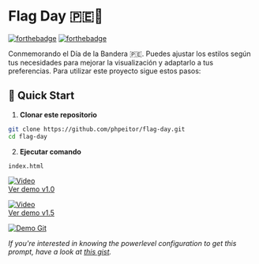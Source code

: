 # Flag Day 🇵🇪🦙
[![forthebadge](http://forthebadge.com/images/badges/made-with-css.svg)](https://www.linkedin.com/in/drphp/)
[![forthebadge](http://forthebadge.com/images/badges/built-with-love.svg)](https://www.linkedin.com/in/drphp/)

Conmemorando el Día de la Bandera 🇵🇪. Puedes ajustar los estilos según tus necesidades para mejorar la visualización y adaptarlo a tus preferencias.
Para utilizar este proyecto sigue estos pasos:

## 🚀 Quick Start

1. **Clonar este repositorio**
```bash
git clone https://github.com/phpeitor/flag-day.git
cd flag-day
```
2. **Ejecutar comando**
```bash
index.html
```

[![Video](https://img.youtube.com/vi/qzww-6AzDBI/0.jpg)](https://www.youtube.com/watch?v=qzww-6AzDBI)  
[Ver demo v1.0](https://www.youtube.com/watch?v=qzww-6AzDBI)

[![Video](https://img.youtube.com/vi/QFztjXxPTJw/0.jpg)](https://www.youtube.com/watch?v=QFztjXxPTJw)  
[Ver demo v1.5](https://www.youtube.com/watch?v=QFztjXxPTJw)

<a href="#" target="_self" style="pointer-events: none;">
  <img src="https://wiesseconsultores.com/demo.gif" alt="Demo Git">
</a>

*If you're interested in knowing the powerlevel configuration to get this prompt, have a look at [this gist](https://github.com/phpeitor/).*
